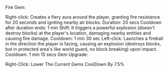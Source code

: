 Fire Gem:

Right-click:
Creates a fiery aura around the player, granting fire resistance for 20 seconds and igniting nearby air blocks.
Duration: 20 secs
Cooldown after duration ends: 1 min
Shift:
It triggers a powerful explosion (doesn't destroy blocks) at the player's location, damaging nearby entities and causing fire damage.
Cooldown: 1 min 30 sec
Left-click:
Launches a fireball in the direction the player is facing, causing an explosion (destroys blocks, but in protected area's like world guard, no block breaking) upon impact.
Cooldown: 1 min 15 secs
Gem Upgrade:

Right-Click:
Lower The Current Gems CoolDown By 7.5%
